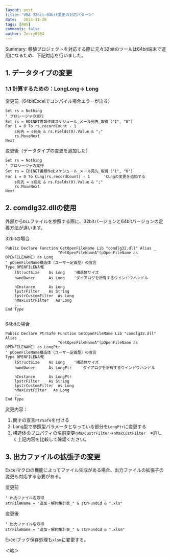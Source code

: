 ```yaml
---
layout: post
title: "VBA 32bit→64bit変更の対応パターン"
date:   2024-11-20
tags: [AWS]
comments: false
author: Jerry8964
---
```




Summary: 移植プロジェクトを対応する際に元々32bitのツールは64bit端末で運用になるため、下記対応を行いました。



## 1. データタイプの変更

### 1.1 計算するための：LongLong→ Long

変更前（64bitExcelでコンパイル場合エラーが出る）

```vba
Set rs = Nothing
' プロシージャの実行
Set rs = EDINET書類作成スケジュール_メール宛先_取得（"1", "0")
For i = 0 To rs.recordCount - 1
    s宛先 = s宛先 & rs.Fields(0).Value & ";"
    rs.MoveNext
Next
```

変更後（データタイプの変更を追加した）

```vba
Set rs = Nothing
' プロシージャの実行
Set rs = EDINET書類作成スケジュール_メール宛先_取得（"1", "0")
For i = 0 To CLng(rs.recordCount) - 1      'CLngの変更を追加する
    s宛先 = s宛先 & rs.Fields(0).Value & ";"
    rs.MoveNext
Next
```



## 2. comdlg32.dllの使用

外部から`DLL`ファイルを参照する際に、32bitバージョンと64bitバージョンの定義方法が違います。

32bitの場合

```VBA
Public Declare Function GetOpenFileName Lib "comdlg32.dll" Alias _ 
                       "GetOpenFileNameA"(pOpenFileName as OPENFILENAME) as Long
' pOpenFileName構造体（ユーザー定義型）の宣言
Type OPENFILENAME
    lStructSize    As Long    '構造体サイズ
    hwndOwner      As Long    'ダイアログを所有するウインドウハンドル
    
    hInstance      As Long
    lpstrFilter    As String
    lpstrCustomFilter  As Long
    nMaxCustrFilter   As Long
    ...
End Type
                                   
```



64bitの場合

```VBA
Public Declare PtrSafe Function GetOpenFileName Lib "comdlg32.dll" Alias _ 
                       "GetOpenFileNameA"(pOpenFileName as OPENFILENAME) as LongPtr
' pOpenFileName構造体（ユーザー定義型）の宣言
Type OPENFILENAME
    lStructSize    As Long    '構造体サイズ
    hwndOwner      As LongPtr    'ダイアログを所有するウインドウハンドル
    
    hInstance      As LongPtr
    lpstrFilter    As String
    lpstrCustomFilter  As Long
    nMaxCustFilter   As Long
    ...
End Type
```

変更内容：

1. 関すの宣言`PtrSafe`を付ける
2. Long型で参照型パラメータとなっている部分を`LongPtr`に変更する
3. 構造体のプロパティの名前変更`nMaxCustrFilter`→`nMaxCustFilter`　※詳しく上記内容を比較して確認ください。



## 3. 出力ファイルの拡張子の変更

Excelマクロの機能によってファイル生成がある場合、出力ファイルの拡張子の変更も対応する必要がある。

変更前

```VBA
' 出力ファイル名取得
strFileName = "追加・解約集計表_" & strFundCd & ".xls"
```

変更後

```VBA
' 出力ファイル名取得
strFileName = "追加・解約集計表_" & strFundCd & ".xlsm"
```

Excelブック保存処理も`xlsm`に変更する。

＜略＞





